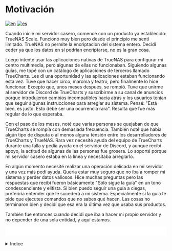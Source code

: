 # Motivación

[![en](https://img.shields.io/badge/lang-en-blue.svg)](Motivation.md)
[![es](https://img.shields.io/badge/lang-es-blue.svg)](Motivation.es.md)

Cuando inicié mi servidor casero, comencé con un producto ya establecido: TrueNAS Scale. Funcionó muy bien pero desde el principio me sentí limitado. TrueNAS no permite la encriptacion del sistema entero. Decidí ceder ya que los datos en sí podrían encriptarse, no es la gran cosa.

Luego intenté usar las aplicaciones nativas de TrueNAS para configurar mi centro multimedia, pero algunas de ellas no funcionaban. Siguiendo algunas guías, me topé con un catálogo de aplicaciones de terceros llamado TrueCharts. Les di una oportunidad y las aplicaciones estaban funcionando esta vez. Tuve que hacer circo, maroma y teatro, pero finalmente lo hice funcionar. Excepto que, unos meses después, se rompió. Tuve que unirme al servidor de Discord de TrueCharts y suscribirme a su canal de anuncios porque introdujeron cambios incompatibles hacia atrás y los usuarios tenían que seguir algunas instrucciones para arreglar su sistema. Pensé: "Está bien, es justo. Esto debe ser una ocurrencia rara". Resulta que fue más regular de lo que esperaba.

Con el paso de los meses, noté que varias personas se quejaban de que TrueCharts se rompía con demasiada frecuencia. También noté que había algún tipo de disputa o al menos alguna tensión entre los desarrolladores de TrueCharts y TrueNAS. Rara vez necesité ayuda del equipo de TrueCharts durante una falla y pedía ayuda en el servidor de Discord, y aunque recibí apoyo, la actitud de algunas de las personas fue grosera. Lo soporté porque mi servidor casero estaba en la línea y necesitaba arreglarlo.

En algún momento necesité realizar una operación delicada en mi servidor y una vez más pedí ayuda. Queria estar muy seguro que no iba a romper mi sistema y perder datos valiosos. Hice muchas preguntas pero las respuestas que recibí fueron básicamente "Sólo sigue la guía" en un tono condescendiente y elitista. Si bien puedo seguir una guía a ciegas, preferiría entender qué le sucederá a mi sistema. Especialmente si la guía te pide que ejecutes comandos que no sabes qué hacen. Las cosas no terminaron bien y decidí que esa era la última vez que usaba sus productos.

También fue entonces cuando decidí que iba a hacer mi propio servidor y no depender de una sola entidad, y aquí estamos.

[<img width="50%" src="buttons/prev-Objective.es.svg" alt="Objetivo">](Objective.es.md)[<img width="50%" src="buttons/next-Features.es.svg" alt="Características">](Features.es.md)

<details><summary>Indice</summary>

1. [Objetivo](Objective.es.md)
2. [Motivación](Motivation.es.md)
3. [Características](Features.es.md)
4. [Diseño y justificación](Design%20and%20justification.es.md)
5. [Prerequisitos mínimos](Minimum%20prerequisites.es.md)
6. [Guía](Guide.es.md)
    1. [Instalar Fedora Server](Install%20fedora%20server.es.md)
    2. [Configurar Secure Boot](Configure%20secure%20boot.es.md)
    3. [Instalar y configurar Zsh (Opcional)](Install%20and%20configure%20zsh%20optional.es.md)
    4. [Configurar usuarios](Configure%20users.es.md)
    5. [Instalar ZFS](Install%20zfs.es.md)
    6. [Configurar ZFS](Configure%20zfs.es.md)
    7. [Configurar red del anfitrión](Configure%20hosts%20network.es.md)
    8. [Configurar shares](Configure%20shares.es.md)
    9. [Registrar DDNS](Register%20ddns.es.md)
    10. [Instalar Docker](Install%20docker.es.md)
    11. [Crear stack de Docker](Create%20docker%20stack.es.md)
    12. [Configurar aplicaciones](Configure%20applications.es.md)
    13. [Configurar tareas programadas](Configure%20scheduled%20tasks.es.md)
    14. [Configurar tráfico externo público](Configure%20public%20external%20traffic.es.md)
    15. [Configurar tráfico externo privado](Configure%20private%20external%20traffic.es.md)
    16. [Instalar Cockpit](Install%20cockpit.es.md)
7. [Glosario](Glossary.es.md)

</details>
